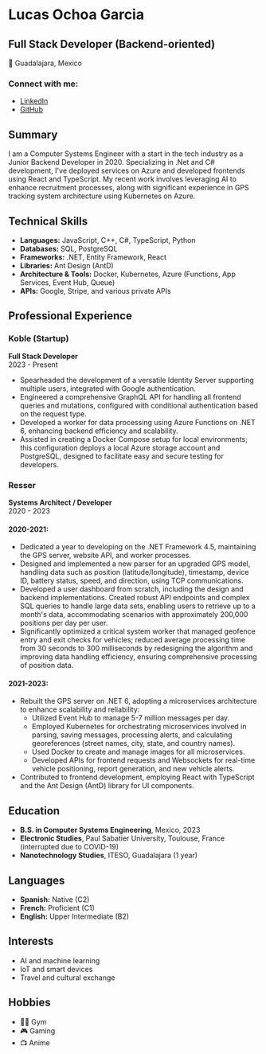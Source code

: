 # Lucas Ochoa Garcia

## Full Stack Developer (Backend-oriented)
📍 Guadalajara, Mexico

### Connect with me:
- [LinkedIn](https://www.linkedin.com/in/lucas-ochoa-79a043171/)
- [GitHub](https://github.com/Lucoky)

## Summary
I am a Computer Systems Engineer with a start in the tech industry as a Junior Backend Developer in 2020. Specializing in .Net and C# development, I've deployed services on Azure and developed frontends using React and TypeScript. My recent work involves leveraging AI to enhance recruitment processes, along with significant experience in GPS tracking system architecture using Kubernetes on Azure.

## Technical Skills
- **Languages:** JavaScript, C++, C#, TypeScript, Python
- **Databases:** SQL, PostgreSQL
- **Frameworks:** .NET, Entity Framework, React
- **Libraries:** Ant Design (AntD)
- **Architecture & Tools:** Docker, Kubernetes, Azure (Functions, App Services, Event Hub, Queue)
- **APIs:** Google, Stripe, and various private APIs

## Professional Experience

### Koble (Startup)
**Full Stack Developer**  
2023 - Present
- Spearheaded the development of a versatile Identity Server supporting multiple users, integrated with Google authentication.
- Engineered a comprehensive GraphQL API for handling all frontend queries and mutations, configured with conditional authentication based on the request type.
- Developed a worker for data processing using Azure Functions on .NET 6, enhancing backend efficiency and scalability.
- Assisted in creating a Docker Compose setup for local environments; this configuration deploys a local Azure storage account and PostgreSQL, designed to facilitate easy and secure testing for developers.

### Resser
**Systems Architect / Developer**  
2020 - 2023

#### 2020-2021:
- Dedicated a year to developing on the .NET Framework 4.5, maintaining the GPS server, website API, and worker processes.
- Designed and implemented a new parser for an upgraded GPS model, handling data such as position (latitude/longitude), timestamp, device ID, battery status, speed, and direction, using TCP communications.
- Developed a user dashboard from scratch, including the design and backend implementations. Created robust API endpoints and complex SQL queries to handle large data sets, enabling users to retrieve up to a month's data, accommodating scenarios with approximately 200,000 positions per day per user.
- Significantly optimized a critical system worker that managed geofence entry and exit checks for vehicles; reduced average processing time from 30 seconds to 300 milliseconds by redesigning the algorithm and improving data handling efficiency, ensuring comprehensive processing of position data.

#### 2021-2023:
- Rebuilt the GPS server on .NET 6, adopting a microservices architecture to enhance scalability and reliability:
    - Utilized Event Hub to manage 5-7 million messages per day.
    - Employed Kubernetes for orchestrating microservices involved in parsing, saving messages, processing alerts, and calculating georeferences (street names, city, state, and country names).
    - Used Docker to create and manage images for all microservices.
    - Developed APIs for frontend requests and Websockets for real-time vehicle positioning, report generation, and new vehicle alerts.
- Contributed to frontend development, employing React with TypeScript and the Ant Design (AntD) library for UI components.


## Education

- **B.S. in Computer Systems Engineering**, Mexico, 2023
- **Electronic Studies**, Paul Sabatier University, Toulouse, France (interrupted due to COVID-19)
- **Nanotechnology Studies**, ITESO, Guadalajara (1 year)

## Languages
- **Spanish:** Native (C2)
- **French:** Proficient (C1)
- **English:** Upper Intermediate (B2)

## Interests
- AI and machine learning
- IoT and smart devices
- Travel and cultural exchange

## Hobbies
- 🏋️‍♂️ Gym
- 🎮 Gaming
- 📺 Anime

